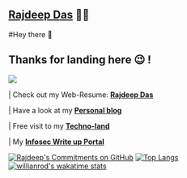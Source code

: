 <a href="https://rajspeaks.github.io"> <b>Rajdeep Das</b></a> :man_technologist:
-----------------------------------------------------------------------------------------------
#Hey there :wave:

Thanks for landing here 😉 ! 
-----------------------------------------------------------------------------------------------
![](https://komarev.com/ghpvc/?username=Rajspeaks&color=green)
 
 


 | Check out my Web-Resume: <a href="https://rajdeepdascv.netlify.app"> <b>Rajdeep Das</b></a> 
 
 | Have a look at my <a href="https://iamrajdeep.wordpress.com"> <b>Personal blog </b></a> 
 
 | Free visit to my <a href="https://thetechlearner.wordpress.com"> <b> Techno-land </b></a> 

 | My <a href="https://rajdeepdascv.netlify.app"> <b> Infosec Write up Portal </b></a> 

[![Rajdeep's Commitments on GitHub ](https://github-readme-stats.vercel.app/api?username=Rajspeaks)](https://github.com/Rajspeaks&show_icons=true&theme=radical/github-readme-stats)
[![Top Langs](https://github-readme-stats.vercel.app/api/top-langs/?username=Rajspeaks)](https://github.com/Rajspeaks/github-readme-stats)
[![willianrod's wakatime stats](https://github-readme-stats.vercel.app/api/wakatime?username=Rajspeaks)](https://github.com/Rajspeaks/github-readme-stats)

